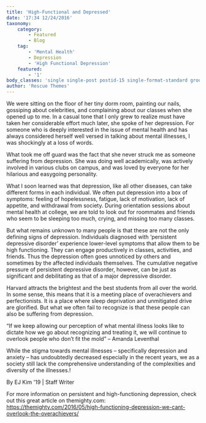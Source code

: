 ```yaml
---
title: 'High-Functional and Depressed'
date: '17:34 12/24/2016'
taxonomy:
    category:
        - Featured
        - Blog
    tag:
        - 'Mental Health'
        - Depression
        - 'High Functional Depression'
    featured:
        - '1'
body_classes: 'single single-post postid-15 single-format-standard group-blog'
author: 'Rescue Themes'
---
```


We were sitting on the floor of her tiny dorm room, painting our nails, gossiping about celebrities, and complaining about our classes when she opened up to me. In a casual tone that I only grew to realize must have taken her considerable effort much later, she spoke of her depression. For someone who is deeply interested in the issue of mental health and has always considered herself well versed in talking about mental illnesses, I was shockingly at a loss of words.

What took me off guard was the fact that she never struck me as someone suffering from depression. She was doing well academically, was actively involved in various clubs on campus, and was loved by everyone for her hilarious and easygoing personality.

What I soon learned was that depression, like all other diseases, can take different forms in each individual.
We often put depression into a box of symptoms: feeling of hopelessness, fatigue, lack of motivation, lack of appetite, and withdrawal from society. During orientation sessions about mental health at college, we are told to look out for roommates and friends who seem to be sleeping too much, crying, and missing too many classes.

But what remains unknown to many people is that these are not the only defining signs of depression. Individuals diagnosed with ‘persistent depressive disorder’ experience lower-level symptoms that allow them to be high functioning. They can engage productively in classes, activities, and friends. Thus the depression often goes unnoticed by others and sometimes by the affected individuals themselves. The cumulative negative pressure of persistent depressive disorder, however, can be just as significant and debilitating as that of a major depressive disorder.

Harvard attracts the brightest and the best students from all over the world. In some sense, this means that it is a meeting place of overachievers and perfectionists. It is a place where sleep deprivation and unmitigated drive are glorified. But what we often fail to recognize is that these people can also be suffering from depression.

“If we keep allowing our perception of what mental illness looks like to dictate how we go about recognizing and treating it, we will continue to overlook people who don’t fit the mold”
– Amanda Leventhal

While the stigma towards mental illnesses – specifically depression and anxiety – has undoubtedly decreased especially in the recent years, we as a society still lack the comprehensive understanding of the complexities and diversity of the illnesses.!
 
By EJ Kim '19 | Staff Writer 

For more information on persistent and high-functioning depression, check out this great article on themighty.com: https://themighty.com/2016/05/high-functioning-depression-we-cant-overlook-the-overachievers/